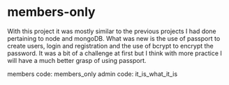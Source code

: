 # members-only
With this project it was mostly similar to the previous projects I had done pertaining to node and mongoDB. What was new is the use of passport to create users, login and registration and the use of bcrypt to encrypt the password. It was a bit of a challenge at first but I think with more practice I will have a much better grasp of using passport.

members code: members_only
admin code: it_is_what_it_is